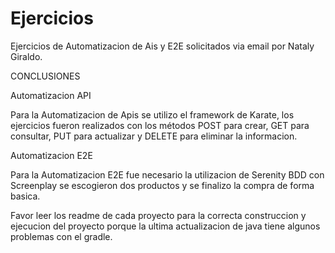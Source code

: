 # Ejercicios
Ejercicios de Automatizacion de Ais y E2E solicitados via email por Nataly Giraldo. 

CONCLUSIONES

Automatizacion API

Para la Automatizacion de Apis se utilizo el framework de Karate, los ejercicios fueron realizados con los métodos POST para crear, GET para consultar, PUT para actualizar y DELETE para eliminar la informacion. 


Automatizacion E2E

Para la Automatizacion E2E fue necesario la utilizacion de Serenity BDD con Screenplay se escogieron dos productos y se finalizo la compra de forma basica. 

Favor leer los readme de cada proyecto para la correcta construccion y ejecucion del proyecto porque la ultima actualizacion de java tiene algunos problemas con el gradle. 
